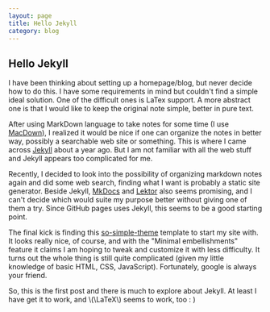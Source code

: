 ```yaml
---
layout: page
title: Hello Jekyll
category: blog
---
```


## Hello Jekyll
 
I have been thinking about setting up a homepage/blog, but never decide how to do this. I have some requirements in mind but couldn't find a simple ideal solution. One of the difficult ones is LaTex support. A more abstract one is that I would like to keep the original note simple, better in pure text. 

After using MarkDown language to take notes for some time (I use [MacDown](https://macdown.uranusjr.com/)), I realized it would be nice if one can organize the notes in better way, possibly a searchable web site or something. This is where I came across [Jekyll](https://jekyllrb.com/) about a year ago. But I am not familiar with all the web stuff and Jekyll appears too complicated for me.

Recently, I decided to look into the possibility of organizing markdown notes again and did some web search, finding what I want is probably a static site generator. Beside Jekyll, [MkDocs](http://www.mkdocs.org/) and [Lektor](https://www.getlektor.com/) also seems promising, and I can't decide which would suite my purpose better without giving one of them a try. Since GitHub pages uses Jekyll, this seems to be a good starting point.   

The final kick is finding this [so-simple-theme](https://github.com/mmistakes/so-simple-theme) template to start my site with. It looks really nice, of course, and with the "Minimal embellishments" feature it claims I am hoping to tweak and customize it with less difficulty. It turns out the whole thing is still quite complicated (given my little knowledge of basic HTML, CSS, JavaScript). Fortunately, google is always your friend. 

So, this is the first post and there is much to explore about Jekyll. At least I have get it to work, and \\(\LaTeX\\) seems to work, too : )  
   
